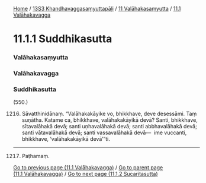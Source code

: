 
[Home](/) / [13S3 Khandhavaggasaṃyuttapāḷi](../../../13S3.md) / [11 Valāhakasaṃyutta](../../11.md) / [11.1 Valāhakavagga](../11.1.md)

# 11.1.1 Suddhikasutta

### Valāhakasaṃyutta

### Valāhakavagga

### Suddhikasutta

(550.)

1216. Sāvatthinidānaṃ. “Valāhakakāyike vo, bhikkhave, deve desessāmi. Taṃ suṇātha. Katame ca, bhikkhave, valāhakakāyikā devā? Santi, bhikkhave, sītavalāhakā devā; santi uṇhavalāhakā devā; santi abbhavalāhakā devā; santi vātavalāhakā devā; santi vassavalāhakā devā—  ime vuccanti, bhikkhave, ‘valāhakakāyikā devā’”ti.

---

1217. Paṭhamaṃ.



[Go to previous page (11.1 Valāhakavagga)](../11.1.md) / [Go to parent page (11.1 Valāhakavagga)](../11.1.md) / [Go to next page (11.1.2 Sucaritasutta)](11.1.2.md)


